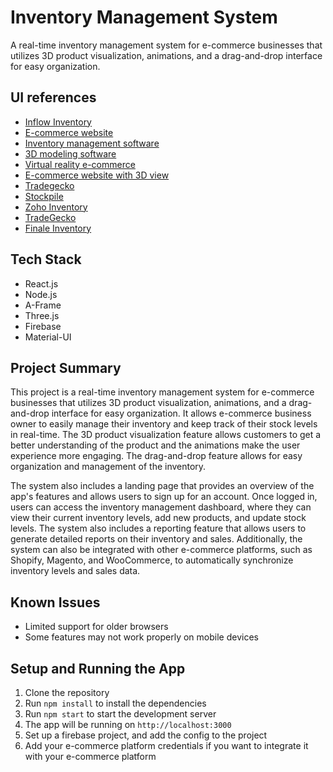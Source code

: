 # Inventory Management System

A real-time inventory management system for e-commerce businesses that utilizes 3D product visualization, animations, and a drag-and-drop interface for easy organization.

## UI references
- [Inflow Inventory](https://www.inflowinventory.com/features/3d-inventory-management/)
- [E-commerce website](https://www.amazon.com/)
- [Inventory management software](https://www.tradegecko.com/)
- [3D modeling software](https://www.autodesk.com/products/maya/overview)
- [Virtual reality e-commerce](https://www.virtualrealit.com/)
- [E-commerce website with 3D view](https://www.ikea.com/us/)
- [Tradegecko](https://www.tradegecko.com/)
- [Stockpile](https://www.stockpileinventory.com/)
- [Zoho Inventory](https://www.zoho.com/inventory/)
- [TradeGecko](https://www.tradegecko.com/)
- [Finale Inventory](https://www.finaleinventory.com/)

## Tech Stack
- React.js
- Node.js
- A-Frame
- Three.js
- Firebase 
- Material-UI

## Project Summary

This project is a real-time inventory management system for e-commerce businesses that utilizes 3D product visualization, animations, and a drag-and-drop interface for easy organization. It allows e-commerce business owner to easily manage their inventory and keep track of their stock levels in real-time. The 3D product visualization feature allows customers to get a better understanding of the product and the animations make the user experience more engaging. The drag-and-drop feature allows for easy organization and management of the inventory.

The system also includes a landing page that provides an overview of the app's features and allows users to sign up for an account. Once logged in, users can access the inventory management dashboard, where they can view their current inventory levels, add new products, and update stock levels. The system also includes a reporting feature that allows users to generate detailed reports on their inventory and sales. Additionally, the system can also be integrated with other e-commerce platforms, such as Shopify, Magento, and WooCommerce, to automatically synchronize inventory levels and sales data.

## Known Issues
- Limited support for older browsers
- Some features may not work properly on mobile devices

## Setup and Running the App
1. Clone the repository
2. Run `npm install` to install the dependencies
3. Run `npm start` to start the development server
4. The app will be running on `http://localhost:3000`
5. Set up a firebase project, and add the config to the project 
6. Add your e-commerce platform credentials if you want to integrate it with your e-commerce platform
